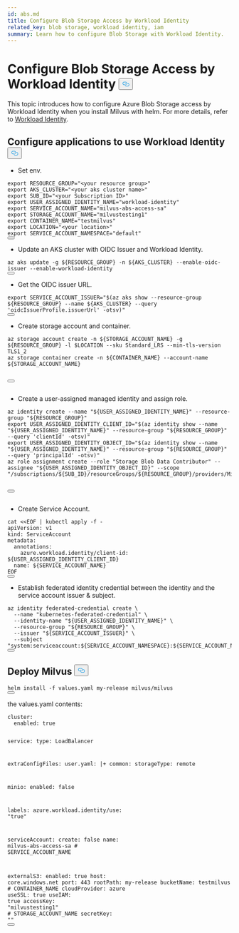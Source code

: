```yaml
---
id: abs.md
title: Configure Blob Storage Access by Workload Identity
related_key: blob storage, workload identity, iam
summary: Learn how to configure Blob Storage with Workload Identity.
---
```


<h1 id="Configure-Blob-Storage-Access-by-Workload-Identity" class="common-anchor-header">Configure Blob Storage Access by Workload Identity
    <button data-href="#Configure-Blob-Storage-Access-by-Workload-Identity" class="anchor-icon">
      <svg
        aria-hidden="true"
        focusable="false"
        height="20"
        version="1.1"
        viewBox="0 0 16 16"
        width="16"
      >
        <path
          fill="#0092E4"
          fill-rule="evenodd"
          d="M4 9h1v1H4c-1.5 0-3-1.69-3-3.5S2.55 3 4 3h4c1.45 0 3 1.69 3 3.5 0 1.41-.91 2.72-2 3.25V8.59c.58-.45 1-1.27 1-2.09C10 5.22 8.98 4 8 4H4c-.98 0-2 1.22-2 2.5S3 9 4 9zm9-3h-1v1h1c1 0 2 1.22 2 2.5S13.98 12 13 12H9c-.98 0-2-1.22-2-2.5 0-.83.42-1.64 1-2.09V6.25c-1.09.53-2 1.84-2 3.25C6 11.31 7.55 13 9 13h4c1.45 0 3-1.69 3-3.5S14.5 6 13 6z"
        ></path>
      </svg>
    </button></h1><p>This topic introduces how to configure Azure Blob Storage access by Workload Identity when you install Milvus with helm.
For more details, refer to <a href="https://azure.github.io/azure-workload-identity/docs/introduction.html">Workload Identity</a>.</p>
<h2 id="Configure-applications-to-use-Workload-Identity" class="common-anchor-header">Configure applications to use Workload Identity
    <button data-href="#Configure-applications-to-use-Workload-Identity" class="anchor-icon">
      <svg
        aria-hidden="true"
        focusable="false"
        height="20"
        version="1.1"
        viewBox="0 0 16 16"
        width="16"
      >
        <path
          fill="#0092E4"
          fill-rule="evenodd"
          d="M4 9h1v1H4c-1.5 0-3-1.69-3-3.5S2.55 3 4 3h4c1.45 0 3 1.69 3 3.5 0 1.41-.91 2.72-2 3.25V8.59c.58-.45 1-1.27 1-2.09C10 5.22 8.98 4 8 4H4c-.98 0-2 1.22-2 2.5S3 9 4 9zm9-3h-1v1h1c1 0 2 1.22 2 2.5S13.98 12 13 12H9c-.98 0-2-1.22-2-2.5 0-.83.42-1.64 1-2.09V6.25c-1.09.53-2 1.84-2 3.25C6 11.31 7.55 13 9 13h4c1.45 0 3-1.69 3-3.5S14.5 6 13 6z"
        ></path>
      </svg>
    </button></h2><ul>
<li>Set env.</li>
</ul>
<pre><code class="language-bash"><span class="hljs-keyword">export</span> <span class="hljs-variable constant_">RESOURCE_GROUP</span>=<span class="hljs-string">&quot;&lt;your resource group&gt;&quot;</span>
<span class="hljs-keyword">export</span> <span class="hljs-variable constant_">AKS_CLUSTER</span>=<span class="hljs-string">&quot;&lt;your aks cluster name&gt;&quot;</span> 
<span class="hljs-keyword">export</span> <span class="hljs-variable constant_">SUB_ID</span>=<span class="hljs-string">&quot;&lt;your Subscription ID&gt;&quot;</span>
<span class="hljs-keyword">export</span> <span class="hljs-variable constant_">USER_ASSIGNED_IDENTITY_NAME</span>=<span class="hljs-string">&quot;workload-identity&quot;</span>
<span class="hljs-keyword">export</span> <span class="hljs-variable constant_">SERVICE_ACCOUNT_NAME</span>=<span class="hljs-string">&quot;milvus-abs-access-sa&quot;</span>
<span class="hljs-keyword">export</span> <span class="hljs-variable constant_">STORAGE_ACCOUNT_NAME</span>=<span class="hljs-string">&quot;milvustesting1&quot;</span>
<span class="hljs-keyword">export</span> <span class="hljs-variable constant_">CONTAINER_NAME</span>=<span class="hljs-string">&quot;testmilvus&quot;</span>
<span class="hljs-keyword">export</span> <span class="hljs-variable constant_">LOCATION</span>=<span class="hljs-string">&quot;&lt;your location&gt;&quot;</span>
<span class="hljs-keyword">export</span> <span class="hljs-variable constant_">SERVICE_ACCOUNT_NAMESPACE</span>=<span class="hljs-string">&quot;default&quot;</span>
<button class="copy-code-btn"></button></code></pre>
<ul>
<li>Update an AKS cluster with OIDC Issuer and Workload Identity.</li>
</ul>
<pre><code class="language-bash">az aks update -g <span class="hljs-variable">${RESOURCE_GROUP}</span> -n <span class="hljs-variable">${AKS_CLUSTER}</span> --enable-oidc-issuer --enable-workload-identity
<button class="copy-code-btn"></button></code></pre>
<ul>
<li>Get the OIDC issuer URL.</li>
</ul>
<pre><code class="language-bash"><span class="hljs-built_in">export</span> SERVICE_ACCOUNT_ISSUER=<span class="hljs-string">&quot;<span class="hljs-subst">$(az aks show --resource-group ${RESOURCE_GROUP} --name ${AKS_CLUSTER} --query &#x27;oidcIssuerProfile.issuerUrl&#x27; -otsv)</span>&quot;</span>
<button class="copy-code-btn"></button></code></pre>
<ul>
<li>Create storage account and container.</li>
</ul>
<pre><code class="language-bash">az storage account create -n <span class="hljs-variable">${STORAGE_ACCOUNT_NAME}</span> -g <span class="hljs-variable">${RESOURCE_GROUP}</span> -l <span class="hljs-variable">$LOCATION</span> --sku Standard_LRS --min-tls-version TLS1_2
az storage container create -n <span class="hljs-variable">${CONTAINER_NAME}</span> --account-name <span class="hljs-variable">${STORAGE_ACCOUNT_NAME}</span>

<button class="copy-code-btn"></button></code></pre>
<ul>
<li>Create a user-assigned managed identity and assign role.</li>
</ul>
<pre><code class="language-bash">az identity create --name <span class="hljs-string">&quot;<span class="hljs-variable">${USER_ASSIGNED_IDENTITY_NAME}</span>&quot;</span> --resource-group <span class="hljs-string">&quot;<span class="hljs-variable">${RESOURCE_GROUP}</span>&quot;</span>
<span class="hljs-built_in">export</span> USER_ASSIGNED_IDENTITY_CLIENT_ID=<span class="hljs-string">&quot;<span class="hljs-subst">$(az identity show --name <span class="hljs-string">&quot;<span class="hljs-variable">${USER_ASSIGNED_IDENTITY_NAME}</span>&quot;</span> --resource-group <span class="hljs-string">&quot;<span class="hljs-variable">${RESOURCE_GROUP}</span>&quot;</span> --query &#x27;clientId&#x27; -otsv)</span>&quot;</span>
<span class="hljs-built_in">export</span> USER_ASSIGNED_IDENTITY_OBJECT_ID=<span class="hljs-string">&quot;<span class="hljs-subst">$(az identity show --name <span class="hljs-string">&quot;<span class="hljs-variable">${USER_ASSIGNED_IDENTITY_NAME}</span>&quot;</span> --resource-group <span class="hljs-string">&quot;<span class="hljs-variable">${RESOURCE_GROUP}</span>&quot;</span> --query &#x27;principalId&#x27; -otsv)</span>&quot;</span>
az role assignment create --role <span class="hljs-string">&quot;Storage Blob Data Contributor&quot;</span> --assignee <span class="hljs-string">&quot;<span class="hljs-variable">${USER_ASSIGNED_IDENTITY_OBJECT_ID}</span>&quot;</span> --scope <span class="hljs-string">&quot;/subscriptions/<span class="hljs-variable">${SUB_ID}</span>/resourceGroups/<span class="hljs-variable">${RESOURCE_GROUP}</span>/providers/Microsoft.Storage/storageAccounts/<span class="hljs-variable">${STORAGE_ACCOUNT_NAME}</span>&quot;</span>

<button class="copy-code-btn"></button></code></pre>
<ul>
<li>Create Service Account.</li>
</ul>
<pre><code class="language-bash"><span class="hljs-built_in">cat</span> &lt;&lt;<span class="hljs-string">EOF | kubectl apply -f -
apiVersion: v1
kind: ServiceAccount
metadata:
  annotations:
    azure.workload.identity/client-id: ${USER_ASSIGNED_IDENTITY_CLIENT_ID}
  name: ${SERVICE_ACCOUNT_NAME}
EOF</span>
<button class="copy-code-btn"></button></code></pre>
<ul>
<li>Establish federated identity credential between the identity and the service account issuer &amp; subject.</li>
</ul>
<pre><code class="language-bash">az identity federated-credential create \
  --name <span class="hljs-string">&quot;kubernetes-federated-credential&quot;</span> \
  --identity-name <span class="hljs-string">&quot;<span class="hljs-variable">${USER_ASSIGNED_IDENTITY_NAME}</span>&quot;</span> \
  --resource-group <span class="hljs-string">&quot;<span class="hljs-variable">${RESOURCE_GROUP}</span>&quot;</span> \
  --issuer <span class="hljs-string">&quot;<span class="hljs-variable">${SERVICE_ACCOUNT_ISSUER}</span>&quot;</span> \
  --subject <span class="hljs-string">&quot;system:serviceaccount:<span class="hljs-variable">${SERVICE_ACCOUNT_NAMESPACE}</span>:<span class="hljs-variable">${SERVICE_ACCOUNT_NAME}</span>&quot;</span>
<button class="copy-code-btn"></button></code></pre>
<h2 id="Deploy-Milvus" class="common-anchor-header">Deploy Milvus
    <button data-href="#Deploy-Milvus" class="anchor-icon">
      <svg
        aria-hidden="true"
        focusable="false"
        height="20"
        version="1.1"
        viewBox="0 0 16 16"
        width="16"
      >
        <path
          fill="#0092E4"
          fill-rule="evenodd"
          d="M4 9h1v1H4c-1.5 0-3-1.69-3-3.5S2.55 3 4 3h4c1.45 0 3 1.69 3 3.5 0 1.41-.91 2.72-2 3.25V8.59c.58-.45 1-1.27 1-2.09C10 5.22 8.98 4 8 4H4c-.98 0-2 1.22-2 2.5S3 9 4 9zm9-3h-1v1h1c1 0 2 1.22 2 2.5S13.98 12 13 12H9c-.98 0-2-1.22-2-2.5 0-.83.42-1.64 1-2.09V6.25c-1.09.53-2 1.84-2 3.25C6 11.31 7.55 13 9 13h4c1.45 0 3-1.69 3-3.5S14.5 6 13 6z"
        ></path>
      </svg>
    </button></h2><pre><code class="language-bash">helm install -f values.yaml my-release milvus/milvus
<button class="copy-code-btn"></button></code></pre>
<p>the values.yaml contents:</p>
<pre><code class="language-yaml">cluster:
  enabled: <span class="hljs-literal">true</span>

service:
  <span class="hljs-built_in">type</span>: LoadBalancer

extraConfigFiles:
  user.yaml: |+
    common:
      storageType: remote

minio:
  enabled: <span class="hljs-literal">false</span>

labels:
  azure.workload.identity/use: <span class="hljs-string">&quot;true&quot;</span>

serviceAccount:
  create: <span class="hljs-literal">false</span>
  name: milvus-abs-access-sa <span class="hljs-comment"># SERVICE_ACCOUNT_NAME</span>

externalS3:
  enabled: <span class="hljs-literal">true</span>
  host: core.windows.net
  port: 443
  rootPath: my-release
  bucketName: testmilvus <span class="hljs-comment"># CONTAINER_NAME</span>
  cloudProvider: azure
  useSSL: <span class="hljs-literal">true</span>
  useIAM: <span class="hljs-literal">true</span>
  accessKey: <span class="hljs-string">&quot;milvustesting1&quot;</span> <span class="hljs-comment"># STORAGE_ACCOUNT_NAME</span>
  secretKey: <span class="hljs-string">&quot;&quot;</span>
<button class="copy-code-btn"></button></code></pre>
